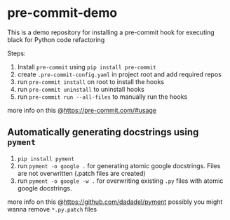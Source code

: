 # pre-commit-demo
This is a demo repository for installing a pre-commit hook for executing black for Python code refactoring

Steps:
1. Install `pre-commit` using `pip install pre-commit`
2. create `.pre-commit-config.yaml` in project root and add required repos
3. run `pre-commit install` on root to install the hooks
4. run `pre-commit uninstall` to uninstall hooks
5. run `pre-commit run --all-files` to manually run the hooks

more info on this @https://pre-commit.com/#usage


## Automatically generating docstrings using `pyment`
1. `pip install pyment`
2. run `pyment -o google .` for generating atomic google docstrings. Files are not overwritten (.patch files are created)
3. run `pyment -o google -w .` for overwriting existing `.py` files with atomic google docstrings.

more info on this @https://github.com/dadadel/pyment
possibly you might wanna remove `*.py.patch` files
